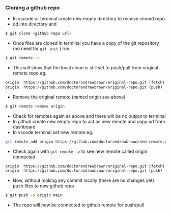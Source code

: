 ###  Cloning a github repo
-  In vscode or terminal create new empty directory to receive cloned repo
- cd into directory and 
``` bash
$ git clone <github repo url>
```
- Once files are cloned in terminal you have a copy of the git repository (no need for ```git init``` ) run 
```bash
$ git remote -v 
```
- This will show that the local clone is still set to push/pull from original remote repo eg.
``` bash
origin  https://github.com/doctorandrewbrown/original-repo.git (fetch)
origin  https://github.com/doctorandrewbrown/original-repo.git (push)
```
- Remove the original remote (named origin see above)
``` bash
$ git remote remove origin
```
- Check for remotes again as above and there will be no output to terminal
- In github create new empty repo to act as new remote and copy url from dashboard
- In vscode terminal set new remote eg.
``` bash
git remote add origin https://github.com/doctorandrewbrown/new-remote.git
```
- Check again with ```git remote -v``` to see new remote called origin connected 
```bash
origin  https://github.com/doctorandrewbrown/original-repo.git (fetch)
origin  https://github.com/doctorandrewbrown/original-repo.git (push)
```
- Now, without making any commit locally (there are no changes yet) push files to new github repo 
```bash
$ git push -u origin main
```
- The repo will now be connected to github remote for push/pull